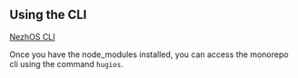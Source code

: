 ## Using the CLI

[NezhOS CLI](https://github.com/nezhivar/nezhOS/tree/main/packages/tools/cli)

Once you have the node_modules installed, you can access the monorepo cli using the command `hugios`.
